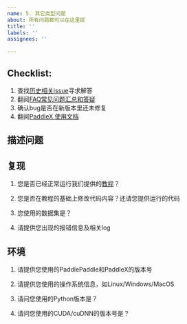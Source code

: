 ```yaml
---
name: 5. 其它类型问题
about: 所有问题都可以在这里提
title: ''
labels: ''
assignees: ''

---
```


## Checklist:

1. 查找[历史相关issue](https://github.com/PaddlePaddle/PaddleX/issues)寻求解答
2. 翻阅[FAQ常见问题汇总和答疑](https://github.com/PaddlePaddle/PaddleX/blob/develop/docs/FAQ/FAQ.md)
3. 确认bug是否在新版本里还未修复
4. 翻阅[PaddleX 使用文档](https://github.com/PaddlePaddle/PaddleX/tree/develop#paddlex-%E4%BD%BF%E7%94%A8%E6%96%87%E6%A1%A3)

## 描述问题

## 复现

1. 您是否已经正常运行我们提供的[教程](https://github.com/PaddlePaddle/PaddleX/tree/develop/tutorials)？

2. 您是否在教程的基础上修改代码内容？还请您提供运行的代码

3. 您使用的数据集是？

4. 请提供您出现的报错信息及相关log

## 环境

1. 请提供您使用的PaddlePaddle和PaddleX的版本号

2. 请提供您使用的操作系统信息，如Linux/Windows/MacOS

3. 请问您使用的Python版本是？

5. 请问您使用的CUDA/cuDNN的版本号是？
